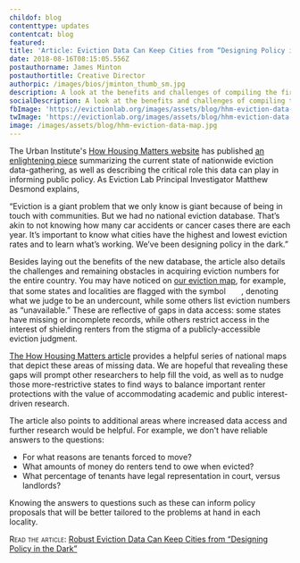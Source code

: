 ```yaml
---
childof: blog
contenttype: updates
contentcat: blog
featured: 
title: 'Article: Eviction Data Can Keep Cities from “Designing Policy in the Dark”'
date: 2018-08-16T08:15:05.556Z
postauthorname: James Minton
postauthortitle: Creative Director
authorpic: /images/bios/jminton_thumb_sm.jpg
description: A look at the benefits and challenges of compiling the first-ever nationwide eviction database.
socialDescription: A look at the benefits and challenges of compiling the first-ever nationwide eviction database.
fbImage: 'https://evictionlab.org/images/assets/blog/hhm-eviction-data-map.jpg'
twImage: 'https://evictionlab.org/images/assets/blog/hhm-eviction-data-map.jpg'
image: /images/assets/blog/hhm-eviction-data-map.jpg
---
```

The Urban Institute's <a href="https://howhousingmatters.org/" target="_blank">How Housing Matters website</a> has published <a href="https://howhousingmatters.org/articles/robust-eviction-data-can-keep-cities-designing-policy-dark/" target="_blank">an enlightening piece</a> summarizing the current state of nationwide eviction data-gathering, as well as describing the critical role this data can play in informing public policy. As Eviction Lab Principal Investigator Matthew Desmond explains,

<span class="ital">“Eviction is a giant problem that we only know is giant because of being in touch with communities. But we had no national eviction database. That’s akin to not knowing how many car accidents or cancer cases there are each year. It’s important to know what cities have the highest and lowest eviction rates and to learn what’s working. We’ve been designing policy in the dark.”</span>

Besides laying out the benefits of the new database, the article also details the challenges and remaining obstacles in acquiring eviction numbers for the entire country. You may have noticed on <a href="/map">our eviction map</a>, for example, that some states and localities are flagged with the symbol <img class="hint" src="/images/icons/hint-icon.png" style="width: 16px; margin: 0 4px; position: relative; top: -2px;">, denoting what we judge to be an undercount, while some others list eviction numbers as “unavailable.” These are reflective of gaps in data access: some states have missing or incomplete records, while others restrict access in the interest of shielding renters from the stigma of a publicly-accessible eviction judgment.

<a href="https://howhousingmatters.org/articles/robust-eviction-data-can-keep-cities-designing-policy-dark/" target="_blank">The How Housing Matters article</a> provides a helpful series of national maps that depict these areas of missing data. We are hopeful that revealing these gaps will prompt other researchers to help fill the void, as well as to nudge those more-restrictive states to find ways to balance important renter protections with the value of accommodating academic and public interest-driven research.

The article also points to additional areas where increased data access and further research would be helpful. For example, we don't have reliable answers to the questions:
<ul class="">
<li>For what reasons are tenants forced to move?</li> 
<li>What amounts of money do renters tend to owe when evicted?</li> 
<li>What percentage of tenants have legal representation in court, versus landlords?</li> 
</ul>

Knowing the answers to questions such as these can inform policy proposals that will be better tailored to the problems at hand in each locality.

<span class="smallcaps">Read the article:</span> <a class="ak-bold" href="https://howhousingmatters.org/articles/robust-eviction-data-can-keep-cities-designing-policy-dark/" target="_blank">Robust Eviction Data Can Keep Cities from “Designing Policy in the Dark”</a>




